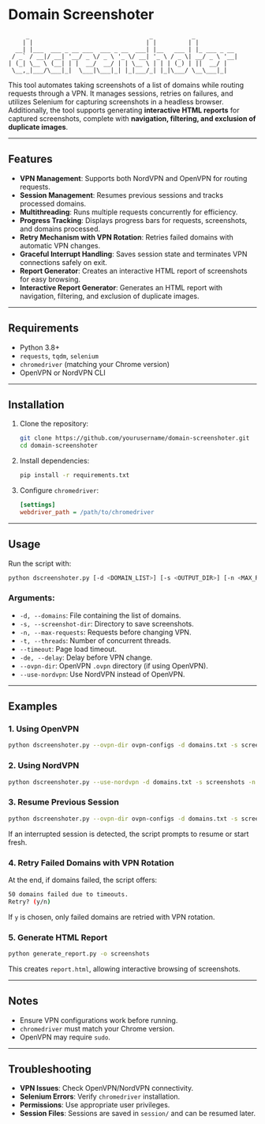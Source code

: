 # Domain Screenshoter

         _                                  _           _            
        | |                                | |         | |           
      __| |___  ___ _ __ ___  ___ _ __  ___| |__   ___ | |_ ___ _ __ 
     / _` / __|/ __| '__/ _ \/ _ \ '_ \/ __| '_ \ / _ \| __/ _ \ '__|
    | (_| \__ \ (__| | |  __/  __/ | | \__ \ | | | (_) | ||  __/ |   
     \__,_|___/\___|_|  \___|\___|_| |_|___/_| |_|\___/ \__\___|_|   
                                                                     
                                                                     
This tool automates taking screenshots of a list of domains while routing requests through a VPN. It manages sessions, retries on failures, and utilizes Selenium for capturing screenshots in a headless browser.
Additionally, the tool supports generating **interactive HTML reports** for captured screenshots, complete with **navigation, filtering, and exclusion of duplicate images**.

---

## Features

- **VPN Management**: Supports both NordVPN and OpenVPN for routing requests.
- **Session Management**: Resumes previous sessions and tracks processed domains.
- **Multithreading**: Runs multiple requests concurrently for efficiency.
- **Progress Tracking**: Displays progress bars for requests, screenshots, and domains processed.
- **Retry Mechanism with VPN Rotation**: Retries failed domains with automatic VPN changes.
- **Graceful Interrupt Handling**: Saves session state and terminates VPN connections safely on exit.
- **Report Generator**: Creates an interactive HTML report of screenshots for easy browsing.
- **Interactive Report Generator**: Generates an HTML report with navigation, filtering, and exclusion of duplicate images.

---

## Requirements

- Python 3.8+
- `requests`, `tqdm`, `selenium`
- `chromedriver` (matching your Chrome version)
- OpenVPN or NordVPN CLI

---

## Installation

1. Clone the repository:
   ```bash
   git clone https://github.com/yourusername/domain-screenshoter.git
   cd domain-screenshoter
   ```
2. Install dependencies:
   ```bash
   pip install -r requirements.txt
   ```
3. Configure `chromedriver`:
   ```ini
   [settings]
   webdriver_path = /path/to/chromedriver
   ```

---

## Usage

Run the script with:
```bash
python dscreenshoter.py [-d <DOMAIN_LIST>] [-s <OUTPUT_DIR>] [-n <MAX_REQUESTS>] [-t <THREADS>] [--timeout <TIMEOUT>] [--ovpn-dir <VPN_DIR> | --use-nordvpn] [-de <DELAY>]
```

### Arguments:

- `-d, --domains`: File containing the list of domains.
- `-s, --screenshot-dir`: Directory to save screenshots.
- `-n, --max-requests`: Requests before changing VPN.
- `-t, --threads`: Number of concurrent threads.
- `--timeout`: Page load timeout.
- `-de, --delay`: Delay before VPN change.
- `--ovpn-dir`: OpenVPN `.ovpn` directory (if using OpenVPN).
- `--use-nordvpn`: Use NordVPN instead of OpenVPN.

---

## Examples

### 1. Using OpenVPN
```bash
python dscreenshoter.py --ovpn-dir ovpn-configs -d domains.txt -s screenshots -n 50 -t 30 --timeout 10 -de 5
```

### 2. Using NordVPN
```bash
python dscreenshoter.py --use-nordvpn -d domains.txt -s screenshots -n 50 -t 30 --timeout 10 -de 5
```

### 3. Resume Previous Session
```bash
python dscreenshoter.py --ovpn-dir ovpn-configs -d domains.txt -s screenshots -n 50 -t 30 --timeout 10 -de 5
```
If an interrupted session is detected, the script prompts to resume or start fresh.

### 4. Retry Failed Domains with VPN Rotation
At the end, if domains failed, the script offers:
```bash
50 domains failed due to timeouts.
Retry? (y/n)
```
If `y` is chosen, only failed domains are retried with VPN rotation.

### 5. Generate HTML Report
```bash
python generate_report.py -o screenshots
```
This creates `report.html`, allowing interactive browsing of screenshots.

---

## Notes

- Ensure VPN configurations work before running.
- `chromedriver` must match your Chrome version.
- OpenVPN may require `sudo`.

---

## Troubleshooting

- **VPN Issues**: Check OpenVPN/NordVPN connectivity.
- **Selenium Errors**: Verify `chromedriver` installation.
- **Permissions**: Use appropriate user privileges.
- **Session Files**: Sessions are saved in `session/` and can be resumed later.
